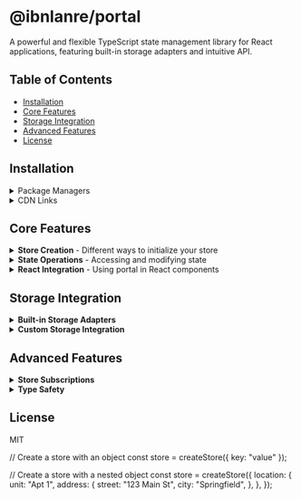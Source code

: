 # @ibnlanre/portal

A powerful and flexible TypeScript state management library for React applications, featuring built-in storage adapters and intuitive API.

## Table of Contents

- [Installation](#installation)
- [Core Features](#core-features)
- [Storage Integration](#storage-integration)
- [Advanced Features](#advanced-features)
- [License](#license)

## Installation

<details>
<summary>Package Managers</summary>

Choose your preferred package manager:

```bash
# Using npm
npm i @ibnlanre/portal

# Using yarn
yarn add @ibnlanre/portal

# Using pnpm
pnpm i @ibnlanre/portal
```

</details>

<details>
<summary>CDN Links</summary>

```html
<!-- Using unpkg -->
<script src="https://unpkg.com/@ibnlanre/portal"></script>

<!-- Using jsDelivr -->
<script src="https://cdn.jsdelivr.net/npm/@ibnlanre/portal"></script>
```

</details>

## Core Features

<details>
<summary><strong>Store Creation</strong> - Different ways to initialize your store</summary>

```typescript
import { createStore } from "@ibnlanre/portal";

// Basic store creation
const primitiveStore = createStore("initial value");
const objectStore = createStore({ key: "value" });

// Nested object store
const complexStore = createStore({
  user: {
    profile: {
      name: "John Doe",
      settings: {
        theme: "dark",
        notifications: true,
      },
    },
  },
});

// Async store initialization
const asyncStore = await createStore(async () => {
  const response = await fetch("https://api.example.com/data");
  return response.json();
});
```

</details>

<details>
<summary><strong>State Operations</strong> - Accessing and modifying state</summary>

### Reading State

```typescript
// Get entire state
const fullState = store.$get();

// Get nested values
const theme = store.$get("user.profile.settings.theme");

// Multiple paths
const [theme, notifications] = store.$get([
  "user.profile.settings.theme",
  "user.profile.settings.notifications",
]);
```

### Updating State

```typescript
// Set entire state
store.$set()({ newState: "value" });

// Update nested value
store.$set("user.profile.settings.theme")("light");

// Update with previous value
store.$set("user.profile.settings.theme")((prev) =>
  prev === "dark" ? "light" : "dark"
);
```

</details>

<details>
<summary><strong>React Integration</strong> - Using portal in React components</summary>

```typescript
function ThemeToggler() {
  // Basic usage
  const [theme, setTheme] = store.$use("user.profile.settings.theme");

  // Multiple paths
  const [[theme, notifications], [setTheme, setNotifications]] = store.$use([
    "user.profile.settings.theme",
    "user.profile.settings.notifications",
  ]);

  // With transformation
  const [isDarkMode, setIsDarkMode] = store.$use(
    "user.profile.settings.theme",
    {
      get: (theme) => theme === "dark",
      set: (isDark) => (isDark ? "dark" : "light"),
    }
  );

  return (
    <button
      onClick={() => setTheme((prev) => (prev === "dark" ? "light" : "dark"))}
    >
      Toggle Theme
    </button>
  );
}
```

</details>

## Storage Integration

<details>
<summary><strong>Built-in Storage Adapters</strong></summary>

### Local Storage

```typescript
import { createStore, createLocalStorageAdapter } from "@ibnlanre/portal";

const [getState, setState] = createLocalStorageAdapter("app-state");
const store = createStore(getState);
store.$sub(setState);
```

### Session Storage

```typescript
import { createStore, createSessionStorageAdapter } from "@ibnlanre/portal";

const [getState, setState] = createSessionStorageAdapter("session-state");
const store = createStore(getState);
store.$sub(setState);
```

### Cookie Storage

```typescript
import { createStore, createCookieStorageAdapter } from "@ibnlanre/portal";

const [getState, setState] = createCookieStorageAdapter("cookie-state", {
  expires: new Date(Date.now() + 24 * 60 * 60 * 1000), // 24 hours
  secure: true,
  sameSite: "strict",
});
const store = createStore(getState);
store.$sub(setState);
```

</details>

<details>
<summary><strong>Custom Storage Integration</strong></summary>

```typescript
import { createStore, createCustomStorageAdapter } from "@ibnlanre/portal";

const customStorage = {
  getItem: (key) => // custom get logic,
  setItem: (key, value) => // custom set logic,
  removeItem: (key) => // custom remove logic
};

const [getState, setState] = createCustomStorageAdapter("custom-key", customStorage);
const store = createStore(getState);
store.$sub(setState);
```

</details>

## Advanced Features

<details>
<summary><strong>Store Subscriptions</strong></summary>

```typescript
// Basic subscription
store.$sub((newState) => {
  console.log("State updated:", newState);
});

// Path-specific subscription
store.$sub("user.profile.settings", (settings) => {
  console.log("Settings updated:", settings);
});

// Multiple paths subscription
store.$sub(
  ["user.profile.settings.theme", "user.profile.settings.notifications"],
  ([theme, notifications]) => {
    console.log("Theme or notifications updated:", { theme, notifications });
  }
);
```

</details>

<details>
<summary><strong>Type Safety</strong></summary>

```typescript
interface UserState {
  profile: {
    name: string;
    settings: {
      theme: "light" | "dark";
      notifications: boolean;
    };
  };
}

const store = createStore<UserState>({
  profile: {
    name: "John Doe",
    settings: {
      theme: "light",
      notifications: true,
    },
  },
});

// TypeScript will ensure type safety
const [theme] = store.$use("profile.settings.theme"); // type: "light" | "dark"
```

</details>

## License

MIT

// Create a store with an object
const store = createStore({ key: "value" });

// Create a store with a nested object
const store = createStore({
location: {
unit: "Apt 1",
address: {
street: "123 Main St",
city: "Springfield",
},
},
});
